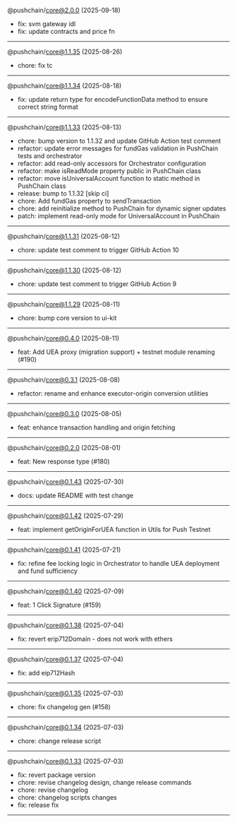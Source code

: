 @pushchain/core@2.0.0 (2025-09-18)

- fix: svm gateway idl
- fix: update contracts and price fn

---

@pushchain/core@1.1.35 (2025-08-26)

- chore: fix tc

---

@pushchain/core@1.1.34 (2025-08-18)

- fix: update return type for encodeFunctionData method to ensure correct string format

---

@pushchain/core@1.1.33 (2025-08-13)

- chore: bump version to 1.1.32 and update GitHub Action test comment
- refactor: update error messages for fundGas validation in PushChain tests and orchestrator
- refactor: add read-only accessors for Orchestrator configuration
- refactor: make isReadMode property public in PushChain class
- refactor: move isUniversalAccount function to static method in PushChain class
- release: bump to 1.1.32 [skip ci]
- chore: Add fundGas property to sendTransaction
- chore: add reinitialize method to PushChain for dynamic signer updates
- patch: implement read-only mode for UniversalAccount in PushChain

---

@pushchain/core@1.1.31 (2025-08-12)

- chore: update test comment to trigger GitHub Action 10

---

@pushchain/core@1.1.30 (2025-08-12)

- chore: update test comment to trigger GitHub Action 9

---

@pushchain/core@1.1.29 (2025-08-11)

- chore: bump core version to ui-kit

---

@pushchain/core@0.4.0 (2025-08-11)

- feat: Add UEA proxy (migration support) + testnet module renaming (#190)

---

@pushchain/core@0.3.1 (2025-08-08)

- refactor: rename and enhance executor-origin conversion utilities

---

@pushchain/core@0.3.0 (2025-08-05)

- feat: enhance transaction handling and origin fetching

---

@pushchain/core@0.2.0 (2025-08-01)

- feat: New response type (#180)

---

@pushchain/core@0.1.43 (2025-07-30)

- docs: update README with test change

---

@pushchain/core@0.1.42 (2025-07-29)

- feat: implement getOriginForUEA function in Utils for Push Testnet

---

@pushchain/core@0.1.41 (2025-07-21)

- fix: refine fee locking logic in Orchestrator to handle UEA deployment and fund sufficiency

---

@pushchain/core@0.1.40 (2025-07-09)

- feat: 1 Click Signature (#159)

---

@pushchain/core@0.1.38 (2025-07-04)

- fix: revert erip712Domain - does not work with ethers

---

@pushchain/core@0.1.37 (2025-07-04)

- fix: add eip712Hash

---

@pushchain/core@0.1.35 (2025-07-03)

- chore: fix changelog gen (#158)

---

@pushchain/core@0.1.34 (2025-07-03)

- chore: change release script

---

@pushchain/core@0.1.33 (2025-07-03)

- fix: revert package version
- chore: revise changelog design, change release commands
- chore: revise changelog
- chore: changelog scripts changes
- fix: release fix

---


